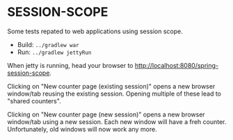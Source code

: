 SESSION-SCOPE
=============

Some tests repated to web applications using session scope.

* Build: `../gradlew war`
* Run: `../gradlew jettyRun`

When jetty is running, head your browser to <http://localhost:8080/spring-session-scope>.

Clicking on "New counter page (existing session)" opens a new
browser window/tab reusing the existing session. Opening multiple
of these lead to "shared counters".

Clicking on "New counter page (new session)" opens a new
browser window/tab using a new session. Each new window will have
a freh counter. Unfortunately, old windows will now work any more.

